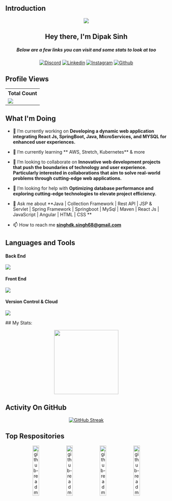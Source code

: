 ## Introduction
<!--![Header](./header_image.png)-->
<p align="center">
<img src="https://readme-typing-svg.demolab.com/?lines=2+%2B%20years%20of%20coding%20experience&font=Fira%20Code&center=true&width=700&height=45&color=white&vCenter=true&pause=1000&size=25" /></a>
</p>

<h2 align="center">Hey there, I'm <a href="https://github.com/dipaksinh2" target="_blank" style="text-decoration: none;">Dipak Sinh</a></h2>
<h5 align="center">Below are a few links you can visit and some stats to look at too</h5>

<p align="center">
 <a href="https://twitter.com/singh_singh68" target="_blank"><img alt="Discord" title="Twitter" src="https://img.shields.io/badge/-Twitter-03a9f4?style=for-the-badge&logo=twitter&logoColor=white"/></a>
  <a href="https://linkedin.com/in/dipaksinh" target="_blank"><img alt="Linkedin" title="Linkedin" src="https://img.shields.io/badge/-Linkedin-1976d2?style=for-the-badge&logo=linkedin&logoColor=white"/></a>
  <!-- <a href="https://stackoverflow.com/users/23340623"><img alt="StackOverflow" title="StackOverflow" src="https://img.shields.io/badge/stack%20overflow-FE7A16?logo=stack-overflow&logoColor=white&style=for-the-badge"/></a> -->
  <!-- <a href="https://fb.com/dipaksinh2"><img alt="Facebook" title="Facebook" src="https://img.shields.io/badge/-Facebook-1976d2?style=for-the-badge&logo=Facebook&logoColor=white"/></a> -->
  <a href="https://instagram.com/kshatriya__dk" target="_blank"><img alt="Instagram" title="Instagram" src="https://img.shields.io/badge/Instagram-E4405F?style=for-the-badge&logo=instagram&logoColor=white"/></a>
  <a href="https://github.com/dipaksinh2" target="_blank"><img alt="Github" title="Github" src="https://img.shields.io/badge/Github-555555?style=for-the-badge&logo=github&logoColor=white"/></a>
</p>
 
## Profile Views


  <table>
    <tr>
      <!-- <th>Profile Views</th> -->
      <th>Total Count</th>
    </tr>
    <tr>
      <td>
         <a href="https://github.com/dipaksinh2"> <img src="https://komarev.com/ghpvc/?username=dipaksinh2&style=for-the-badge&color=blue"> </a>
      </td>
    </tr>
  </table>

## What I'm Doing

- 🔭 I’m currently working on **Developing a dynamic web application integrating React Js, SpringBoot, Java, MicroServices, and MYSQL for enhanced user experiences.**

- 🌱 I’m currently learning ** AWS, Stretch, Kubernetes** & more

- 👯 I’m looking to collaborate on **Innovative web development projects that push the boundaries of technology and user experience. Particularly interested in collaborations that aim to solve real-world problems through cutting-edge web applications.**

- 🤝 I’m looking for help with **Optimizing database performance and exploring cutting-edge technologies to elevate project efficiency.**

- 💬 Ask me about **Java | Collection Framework | Rest API | JSP & Servlet | Spring Framework | Springboot | MySql | Maven | React Js | JavaScript | Angular | HTML | CSS **

- 📫 How to reach me **singhdk.singh68@gmail.com**


## Languages and Tools

<p align="left"> 
  <h4>Back End</h4>
  <a href="https://github.com/dipaksinh2">
    <img src="https://skillicons.dev/icons?i=java,maven,spring,mysql,postman,eclipse,idea"> 
  </a> 
</p>
<p align="center"> 
  <h4>Front End</h4>
  <a href="https://github.com/dipaksinh2">
    <img src="https://skillicons.dev/icons?i=npm,nodejs,html,js,jquery,css,react,angular,ts,vscode"> 
  </a> 
</p>
<p align="right">
  <h4>Version Control & Cloud</h4>
  <a href="https://skillicons.dev">
    <img src="https://skillicons.dev/icons?i=aws,git,github,gitlab,kubernetes,docker" />
  </a>
</p>
## My Stats:
<p align="center">
<img height="200px" src="https://github-readme-stats.vercel.app/api?username=dipaksinh2&show_icons=true&count_private=true&theme=tokyonight&border_radius=20">
</p>

## Activity On GitHub

<p align="center">
<a href="https://git.io/streak-stats">
  <img src="https://github-readme-streak-stats.herokuapp.com?user=dipaksinh2&show_icons=true&theme=tokyonight&border_radius=20" alt="GitHub Streak" />
</a>
</p>



## Top Respositories
  <p align="center">
     <a href="https://github.com/dipaksinh2/Capstone-medicare-api.git"><img width="20%" src="https://denvercoder1-github-readme-stats.vercel.app/api/pin/?username=dipaksinh2&repo=Capstone-medicare-api&theme=tokyonight&border_radius=20&hide_border=false&show_icons=true" alt="github-readme-streak-stats"></a>
    <a href="https://github.com/Dipaksinh2/Capstone_Medicare_ui.git"><img width="20%" src="https://denvercoder1-github-readme-stats.vercel.app/api/pin/?username=dipaksinh2&repo=Capstone_Medicare_ui&theme=tokyonight&border_radius=20&hide_border=false&show_icons=true" alt="github-readme-streak-stats"></a>
   <a href="https://github.com/Dipaksinh2/SAFEinvest-BackendApi.git"><img width="20%" src="https://denvercoder1-github-readme-stats.vercel.app/api/pin/?username=dipaksinh2&repo=SAFEinvest-BackendApi&theme=tokyonight&border_radius=20&hide_border=false&show_icons=true" alt="github-readme-streak-stats"></a>
   <a href="https://github.com/Dipaksinh2/SAFEinvest-FrontEnd.git"><img width="20%" src="https://denvercoder1-github-readme-stats.vercel.app/api/pin/?username=dipaksinh2&repo=SAFEinvest-FrontEnd&theme=tokyonight&border_radius=20&hide_border=false&show_icons=true" alt="github-readme-streak-stats"></a>
  </p>

###
